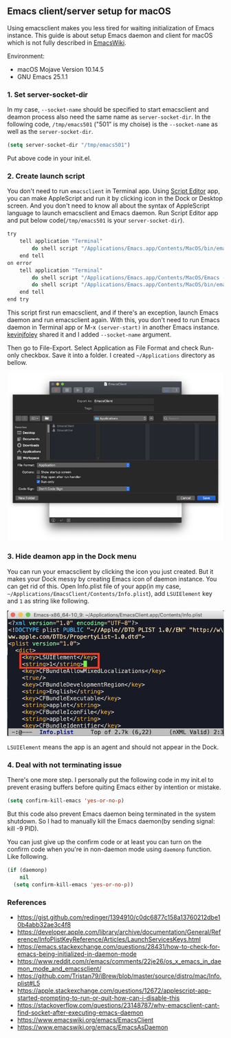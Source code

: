 Emacs client/server setup for macOS
----

Using emacsclient makes you less tired for waiting initialization of Emacs instance. This guide is about setup Emacs daemon and client for macOS which is not fully described in [EmacsWiki](https://www.emacswiki.org/emacs/EmacsAsDaemon).

Environment:

* macOS Mojave Version 10.14.5
* GNU Emacs 25.1.1

### 1. Set server-socket-dir

In my case, `--socket-name` should be specified to start emacsclient and deamon process also need the same name as `server-socket-dir`. In the following code, `/tmp/emacs501` ("501" is my choise) is the `--socket-name` as well as the `server-socket-dir`.

```lisp
(setq server-socket-dir "/tmp/emacs501")
```

Put above code in your init.el.

### 2. Create launch script

You don't need to run `emacsclient` in Terminal app. Using [Script Editor](https://developer.apple.com/library/archive/documentation/AppleScript/Conceptual/AppleScriptX/AppleScriptX.html) app, you can make AppleScript and run it by clicking icon in the Dock or Desktop screen. And you don't need to know all about the syntax of AppleScript language to launch emacsclient and Emacs daemon. Run Script Editor app and put below code(`/tmp/emacs501` is your `server-socket-dir`).

```sh
try
	tell application "Terminal"
		do shell script "/Applications/Emacs.app/Contents/MacOS/bin/emacsclient -c --socket-name /tmp/emacs501/server"
	end tell
on error
	tell application "Terminal"
		do shell script "/Applications/Emacs.app/Contents/MacOS/Emacs --daemon"
		do shell script "/Applications/Emacs.app/Contents/MacOS/bin/emacsclient -c --socket-name /tmp/emacs501/server"
	end tell
end try
```

This script first run emacsclient, and if there's an exception, launch Emacs daemon and run emacsclient again. With this, you don't need to run Emacs daemon in Terminal app or M-x `(server-start)` in another Emacs instance. [kevinjfoley](https://gist.github.com/redinger/1394910/c0dc6877c158a13760212dbe10b4abb32ae3c4f8#gistcomment-2561193) shared it and I added `--socket-name` argument.

Then go to File-Export. Select Application as File Format and check Run-only checkbox. Save it into a folder. I created `~/Applications` directory as bellow.

<img src="image/script_editor.png" />

### 3. Hide deamon app in the Dock menu

You can run your emacsclient by clicking the icon you just created. But it makes your Dock messy by creating Emacs icon of daemon instance. You can get rid of this. Open Info.plist file of your app(in my case, `~/Applications/EmacsClient/Contents/Info.plist`), add `LSUIElement` key and `1` as string like following.

<img src="image/info_plist.png" />

`LSUIElement` means the app is an agent and should not appear in the Dock.

### 4. Deal with not terminating issue

There's one more step. I personally put the following code in my init.el to prevent erasing buffers before quiting Emacs either by intention or mistake.

```lisp
(setq confirm-kill-emacs 'yes-or-no-p)
```

But this code also prevent Emacs daemon being terminated in the system shutdown. So I had to manually kill the Emacs daemon(by sending signal: kill -9 PID).

You can just give up the confirm code or at least you can turn on the confirm code when you're in non-daemon mode using `daemonp` function. Like following.

```lisp
(if (daemonp)
    nil
  (setq confirm-kill-emacs 'yes-or-no-p))
```

### References

* https://gist.github.com/redinger/1394910/c0dc6877c158a13760212dbe10b4abb32ae3c4f8
* https://developer.apple.com/library/archive/documentation/General/Reference/InfoPlistKeyReference/Articles/LaunchServicesKeys.html
* https://emacs.stackexchange.com/questions/28431/how-to-check-for-emacs-being-initialized-in-daemon-mode
* https://www.reddit.com/r/emacs/comments/22je26/os_x_emacs_in_daemon_mode_and_emacsclient/
* https://github.com/Tristan79/iBrew/blob/master/source/distro/mac/Info.plist#L5
* https://apple.stackexchange.com/questions/12672/applescript-app-started-prompting-to-run-or-quit-how-can-i-disable-this
* https://stackoverflow.com/questions/23148787/why-emacsclient-cant-find-socket-after-executing-emacs-daemon
* https://www.emacswiki.org/emacs/EmacsClient
* https://www.emacswiki.org/emacs/EmacsAsDaemon

